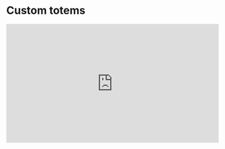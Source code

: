 # Custom totems

<iframe width="560" height="315" src="https://www.youtube.com/embed/NqAscbnaLCM" frameborder="0" allow="accelerometer; autoplay; clipboard-write; encrypted-media; gyroscope; picture-in-picture" allowfullscreen></iframe>
